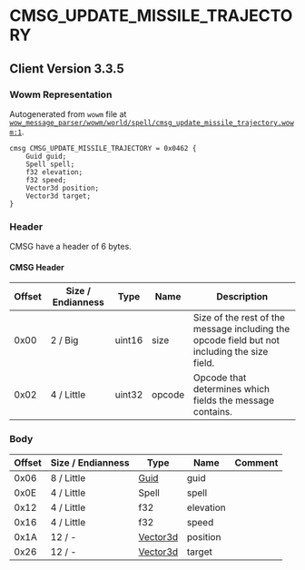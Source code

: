# CMSG_UPDATE_MISSILE_TRAJECTORY

## Client Version 3.3.5

### Wowm Representation

Autogenerated from `wowm` file at [`wow_message_parser/wowm/world/spell/cmsg_update_missile_trajectory.wowm:1`](https://github.com/gtker/wow_messages/tree/main/wow_message_parser/wowm/world/spell/cmsg_update_missile_trajectory.wowm#L1).
```rust,ignore
cmsg CMSG_UPDATE_MISSILE_TRAJECTORY = 0x0462 {
    Guid guid;
    Spell spell;
    f32 elevation;
    f32 speed;
    Vector3d position;
    Vector3d target;
}
```
### Header

CMSG have a header of 6 bytes.

#### CMSG Header

| Offset | Size / Endianness | Type   | Name   | Description |
| ------ | ----------------- | ------ | ------ | ----------- |
| 0x00   | 2 / Big           | uint16 | size   | Size of the rest of the message including the opcode field but not including the size field.|
| 0x02   | 4 / Little        | uint32 | opcode | Opcode that determines which fields the message contains.|

### Body

| Offset | Size / Endianness | Type | Name | Comment |
| ------ | ----------------- | ---- | ---- | ------- |
| 0x06 | 8 / Little | [Guid](../types/packed-guid.md) | guid |  |
| 0x0E | 4 / Little | Spell | spell |  |
| 0x12 | 4 / Little | f32 | elevation |  |
| 0x16 | 4 / Little | f32 | speed |  |
| 0x1A | 12 / - | [Vector3d](vector3d.md) | position |  |
| 0x26 | 12 / - | [Vector3d](vector3d.md) | target |  |


